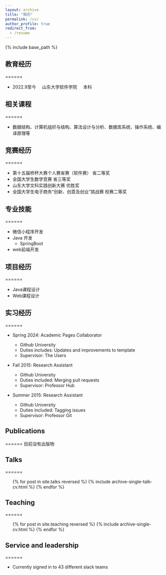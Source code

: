```yaml
---
layout: archive
title: "简历"
permalink: /cv/
author_profile: true
redirect_from:
  - /resume
---
```


{% include base_path %}

## 教育经历
======
* 2022.9至今 &nbsp;&nbsp;&nbsp; 山东大学软件学院 &nbsp;&nbsp;&nbsp; 本科

## 相关课程
======
* 数据结构、计算机组织与结构、算法设计与分析、数据库系统、操作系统、编译原理等

## 竞赛经历
======
* 第十五届桥杯大赛个人赛省赛（软件赛） 省二等奖
* 全国大学生数学竞赛 省三等奖
* 山东大学文科实践创新大赛 优胜奖
* 全国大学生电子商务“创新、创意及创业”挑战赛 校赛二等奖
  
## 专业技能
======
* 微信小程序开发
* Java 开发
  * SpringBoot
* web前端开发

## 项目经历
======
* Java课程设计
* Web课程设计

## 实习经历
======
* Spring 2024: Academic Pages Collaborator
  * Github University
  * Duties includes: Updates and improvements to template
  * Supervisor: The Users

* Fall 2015: Research Assistant
  * Github University
  * Duties included: Merging pull requests
  * Supervisor: Professor Hub

* Summer 2015: Research Assistant
  * Github University
  * Duties included: Tagging issues
  * Supervisor: Professor Git

## Publications
======
目前没有出版物
  <!-- <ul>{% for post in site.publications reversed %}
    {% include archive-single-cv.html %}
  {% endfor %}</ul> -->
  
## Talks
======
  <ul>{% for post in site.talks reversed %}
    {% include archive-single-talk-cv.html  %}
  {% endfor %}</ul>
  
## Teaching
======
  <ul>{% for post in site.teaching reversed %}
    {% include archive-single-cv.html %}
  {% endfor %}</ul>
  
## Service and leadership
======
* Currently signed in to 43 different slack teams
